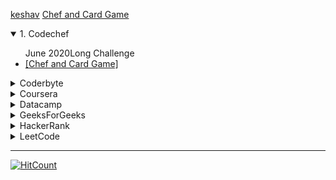 [keshav](https://www.google.com)
[Chef and Card Game](https://github.com/keshavsingh4522/Python/blob/master/Codechef/July%202020/Chef%20and%20Card%20Game.py)
<details open>
<summary>1. Codechef</summary>
   <ul>June 2020Long Challenge
      <li><a href="https://github.com/keshavsingh4522/Python/blob/master/Codechef/July%202020/Chef%20and%20Card%20Game.py">[Chef and Card Game]</a></li>
   </ul>
</details>

<details>
<summary>Coderbyte</summary>
  ke
</details>

<details>
<summary>Coursera</summary>
<br>
  ke
</details>

<details>
<summary>Datacamp</summary>
<br>
  ke
</details>

<details>
<summary>GeeksForGeeks</summary>
<br>
  ke
</details>

<details>
<summary>HackerRank</summary>
<br>
  ke
</details>

<details>
<summary>LeetCode</summary>
<br>
  ke
</details>

---

[![HitCount](http://hits.dwyl.com/keshavsingh4522/Python.svg)](http://hits.dwyl.com/keshavsingh4522/Python)

